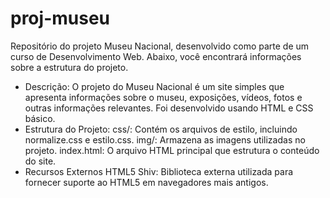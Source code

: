 # proj-museu
Repositório do projeto Museu Nacional, desenvolvido como parte de um curso de Desenvolvimento Web. Abaixo, você encontrará informações sobre a estrutura do projeto.
* Descrição:
O projeto do Museu Nacional é um site simples que apresenta informações sobre o museu, exposições, vídeos, fotos e outras informações relevantes. Foi desenvolvido usando HTML e CSS básico.
* Estrutura do Projeto:
css/: Contém os arquivos de estilo, incluindo normalize.css e estilo.css.
img/: Armazena as imagens utilizadas no projeto.
index.html: O arquivo HTML principal que estrutura o conteúdo do site.
* Recursos Externos
HTML5 Shiv: Biblioteca externa utilizada para fornecer suporte ao HTML5 em navegadores mais antigos.
